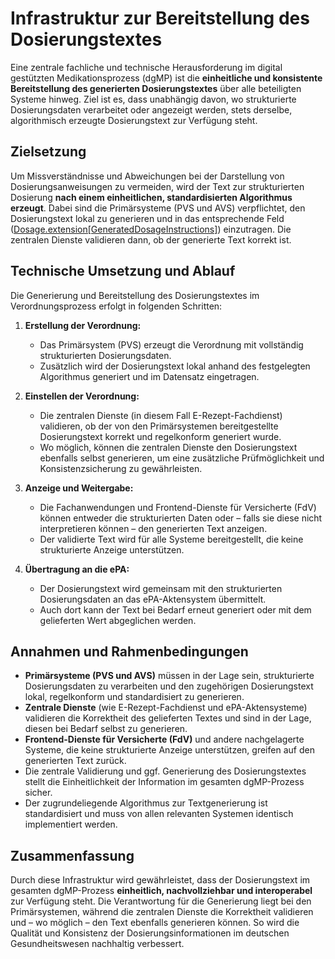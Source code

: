 # Infrastruktur zur Bereitstellung des Dosierungstextes

Eine zentrale fachliche und technische Herausforderung im digital gestützten Medikationsprozess (dgMP) ist die **einheitliche und konsistente Bereitstellung des generierten Dosierungstextes** über alle beteiligten Systeme hinweg. Ziel ist es, dass unabhängig davon, wo strukturierte Dosierungsdaten verarbeitet oder angezeigt werden, stets derselbe, algorithmisch erzeugte Dosierungstext zur Verfügung steht.

## Zielsetzung

Um Missverständnisse und Abweichungen bei der Darstellung von Dosierungsanweisungen zu vermeiden, wird der Text zur strukturierten Dosierung **nach einem einheitlichen, standardisierten Algorithmus erzeugt**. Dabei sind die Primärsysteme (PVS und AVS) verpflichtet, den Dosierungstext lokal zu generieren und in das entsprechende Feld ([Dosage.extension[GeneratedDosageInstructions]](./StructureDefinition-GeneratedDosageInstructions.html)) einzutragen. Die zentralen Dienste validieren dann, ob der generierte Text korrekt ist.

## Technische Umsetzung und Ablauf

Die Generierung und Bereitstellung des Dosierungstextes im Verordnungsprozess erfolgt in folgenden Schritten:

1. **Erstellung der Verordnung:**
   - Das Primärsystem (PVS) erzeugt die Verordnung mit vollständig strukturierten Dosierungsdaten.
   - Zusätzlich wird der Dosierungstext lokal anhand des festgelegten Algorithmus generiert und im Datensatz eingetragen.

2. **Einstellen der Verordnung:**
   - Die zentralen Dienste (in diesem Fall E-Rezept-Fachdienst) validieren, ob der von den Primärsystemen bereitgestellte Dosierungstext korrekt und regelkonform generiert wurde.
   - Wo möglich, können die zentralen Dienste den Dosierungstext ebenfalls selbst generieren, um eine zusätzliche Prüfmöglichkeit und Konsistenzsicherung zu gewährleisten.

3. **Anzeige und Weitergabe:**
   - Die Fachanwendungen und Frontend-Dienste für Versicherte (FdV) können entweder die strukturierten Daten oder – falls sie diese nicht interpretieren können – den generierten Text anzeigen.
   - Der validierte Text wird für alle Systeme bereitgestellt, die keine strukturierte Anzeige unterstützen.

4. **Übertragung an die ePA:**
   - Der Dosierungstext wird gemeinsam mit den strukturierten Dosierungsdaten an das ePA-Aktensystem übermittelt.
   - Auch dort kann der Text bei Bedarf erneut generiert oder mit dem gelieferten Wert abgeglichen werden.

## Annahmen und Rahmenbedingungen

- **Primärsysteme (PVS und AVS)** müssen in der Lage sein, strukturierte Dosierungsdaten zu verarbeiten und den zugehörigen Dosierungstext lokal, regelkonform und standardisiert zu generieren.
- **Zentrale Dienste** (wie E-Rezept-Fachdienst und ePA-Aktensysteme) validieren die Korrektheit des gelieferten Textes und sind in der Lage, diesen bei Bedarf selbst zu generieren.
- **Frontend-Dienste für Versicherte (FdV)** und andere nachgelagerte Systeme, die keine strukturierte Anzeige unterstützen, greifen auf den generierten Text zurück.
- Die zentrale Validierung und ggf. Generierung des Dosierungstextes stellt die Einheitlichkeit der Information im gesamten dgMP-Prozess sicher.
- Der zugrundeliegende Algorithmus zur Textgenerierung ist standardisiert und muss von allen relevanten Systemen identisch implementiert werden.

## Zusammenfassung

Durch diese Infrastruktur wird gewährleistet, dass der Dosierungstext im gesamten dgMP-Prozess **einheitlich, nachvollziehbar und interoperabel** zur Verfügung steht. Die Verantwortung für die Generierung liegt bei den Primärsystemen, während die zentralen Dienste die Korrektheit validieren und – wo möglich – den Text ebenfalls generieren können. So wird die Qualität und Konsistenz der Dosierungsinformationen im deutschen Gesundheitswesen nachhaltig verbessert.
